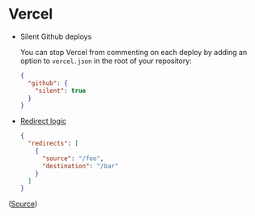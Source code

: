 # Vercel

- Silent Github deploys

  You can stop Vercel from commenting on each deploy by adding an option to
  `vercel.json` in the root of your repository:

  ```json
  {
    "github": {
      "silent": true
    }
  }
  ```

- [Redirect logic](https://vercel.com/guides/does-vercel-support-permanent-redirects)
  ```json
  {
    "redirects": [
      {
        "source": "/foo",
        "destination": "/bar"
      }
    ]
  }
  ```

([Source](https://vercel.com/docs/concepts/git/vercel-for-github#silence-github-comments))
